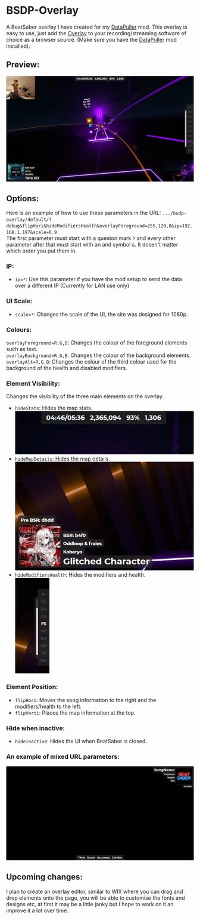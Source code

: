 # BSDP-Overlay
A BeatSaber overlay I have created for my [DataPuller](https://github.com/kOFReadie/DataPuller/releases) mod.
This overlay is easy to use, just add the [Overlay](http://u-readie.global-gaming.co/bsdp-overlay/) to your recording/streaming software of choice as a browser source. (Make sure you have the [DataPuller](https://github.com/kOFReadie/DataPuller/releases) mod installed).

## Preview:
<img src="./previews/overlay.png" width="720">

## Options:
Here is an example of how to use these parameters in the URL: `.../bsdp-overlay/default/?debug&flipHori&hideModifiersHealth&overlayForeground=255,120,0&ip=192.168.1.197&scale=0.9`  
The first parameter must start with a queston mark `?` and every other parameter after that must start with an and symbol `&`. It dosen't matter which order you put them in.

### IP:
- `ip=*`: Use this parameter if you have the mod setup to send the data over a different IP (Currently for LAN use only)

### UI Scale:
- `scale=*`: Changes the scale of the UI, the site was designed for 1080p.

### Colours:
`overlayForeground=R,G,B`: Changes the colour of the foreground elements such as text.  
`overlayBackground=R,G,B`: Changes the colour of the background elements.  
`overlayAlt=R,G,B`: Changes the colour of the third colour used for the background of the health and disabled modifiers.  

### Element Visibility:
Changes the visibility of the three main elements on the overlay.
- `hideStats`: Hides the map stats.  
  <img src="./previews/stats.png" width="480">
- `hideMapDetails`: Hides the map details.  
  <img src="./previews/mapDetails.png" width="480">
- `hideModifiersHealth`: Hides the modifiers and health.  
  <img src="./previews/modifiersAndHealth.png" height="256">

### Element Position:
- `flipHori`: Moves the song information to the right and the modifiers/health to the left.
- `flipVerti`: Places the map information at the top.

### Hide when inactive:
- `hideInactive`: Hides the UI when BeatSaber is closed.

### An example of mixed URL parameters:  
<img src="./previews/scale=1.1&flipHori&FlipVert&hideModifiersHealth.png" width="512">

## Upcoming changes:
I plan to create an overlay editor, similar to WIX where you can drag and drop elements onto the page, you will be able to customise the fonts and designs etc, at first it may be a little janky but I hope to work on it an improve it a lot over time.